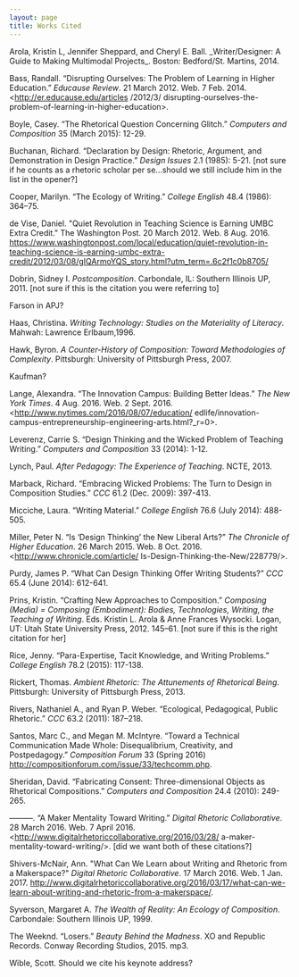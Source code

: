 ```yaml
---
layout: page
title: Works Cited
---
```


<div id="works-cited">
Arola, Kristin L, Jennifer Sheppard, and Cheryl E. Ball. _Writer/Designer: A Guide to Making
Multimodal Projects_. Boston: Bedford/St. Martins, 2014.

Bass, Randall. “Disrupting Ourselves: The Problem of Learning in Higher Education.” _Educause
Review_. 21 March 2012. Web. 7 Feb. 2014.<http://er.educause.edu/articles /2012/3/ disrupting-ourselves-the-problem-of-learning-in-higher-education>.

Boyle, Casey. “The Rhetorical Question Concerning Glitch.” _Computers and Composition_ 35
(March 2015): 12-29.

Buchanan, Richard. “Declaration by Design: Rhetoric, Argument, and Demonstration in Design
Practice.” _Design Issues_ 2.1 (1985): 5-21. [not sure if he counts as a rhetoric scholar per se...should we still include him in the list in the opener?]

Cooper, Marilyn. “The Ecology of Writing.” _College English_ 48.4 (1986): 364–75.

de Vise, Daniel. "Quiet Revolution in Teaching Science is Earning UMBC Extra Credit." The Washington Post. 20 March 2012. Web. 8 Aug. 2016. <https://www.washingtonpost.com/local/education/quiet-revolution-in-teaching-science-is-earning-umbc-extra-credit/2012/03/08/gIQArmoYQS_story.html?utm_term=.6c2f1c0b8705/> 

Dobrin, Sidney I. _Postcomposition_. Carbondale, IL: Southern Illinois UP, 2011. [not sure if this is the citation you were referring to]

Farson in APJ?

Haas, Christina. _Writing Technology: Studies on the Materiality of Literacy_. Mahwah: Lawrence
Erlbaum,1996.

Hawk, Byron. _A Counter-History of Composition: Toward Methodologies of Complexity_.
Pittsburgh: University of Pittsburgh Press, 2007.

Kaufman?

Lange, Alexandra. “The Innovation Campus: Building Better Ideas.” _The New York Times_. 4
Aug. 2016. Web. 2 Sept. 2016. <http://www.nytimes.com/2016/08/07/education/ edlife/innovation-campus-entrepreneurship-engineering-arts.html?_r=0>.

Leverenz, Carrie S. “Design Thinking and the Wicked Problem of Teaching Writing.” _Computers and Composition_ 33 (2014): 1-12.

Lynch, Paul. _After Pedagogy: The Experience of Teaching_. NCTE, 2013.

Marback, Richard. “Embracing Wicked Problems: The Turn to Design in Composition Studies.”
_CCC_ 61.2 (Dec. 2009): 397-413.

Micciche, Laura. “Writing Material.” _College English_ 76.6 (July 2014): 488-505.

Miller, Peter N. “Is ‘Design Thinking’ the New Liberal Arts?” _The Chronicle of Higher Education_.
26 March 2015. Web. 8 Oct. 2016. <http://www.chronicle.com/article/ Is-Design-Thinking-the-New/228779/>.

Purdy, James P. “What Can Design Thinking Offer Writing Students?” _CCC_ 65.4 (June 2014):
612-641.

Prins, Kristin. “Crafting New Approaches to Composition.” _Composing (Media) = Composing
(Embodiment): Bodies, Technologies, Writing, the Teaching of Writing_. Eds. Kristin L. Arola & Anne Frances Wysocki. Logan, UT: Utah State University Press, 2012. 145–61. [not sure if this is the right citation for her]

Rice, Jenny. “Para-Expertise, Tacit Knowledge, and Writing Problems.” _College English_ 78.2
(2015): 117-138.

Rickert, Thomas. _Ambient Rhetoric: The Attunements of Rhetorical Being_. Pittsburgh: University
of Pittsburgh Press, 2013.

Rivers, Nathaniel A., and Ryan P. Weber. “Ecological, Pedagogical, Public Rhetoric.” _CCC_ 63.2
(2011): 187–218.

Santos, Marc C., and Megan M. McIntyre. “Toward a Technical Communication Made Whole:
Disequalibrium, Creativity, and Postpedagogy.” _Composition Forum_ 33 (Spring 2016) <http://compositionforum.com/issue/33/techcomm.php>.

Sheridan, David. “Fabricating Consent: Three-dimensional Objects as Rhetorical Compositions.”
_Computers and Composition_ 24.4 (2010): 249-265.

———. “A Maker Mentality Toward Writing.” _Digital Rhetoric Collaborative_. 28 March 2016. Web. 7 April 2016. <http://www.digitalrhetoriccollaborative.org/2016/03/28/ a-maker-mentality-toward-writing/>. [did we want both of these citations?]

Shivers-McNair, Ann. "What Can We Learn about Writing and Rhetoric from a Makerspace?" _Digital Rhetoric Collaborative_. 17 March 2016. Web. 1 Jan. 2017. <http://www.digitalrhetoriccollaborative.org/2016/03/17/what-can-we-learn-about-writing-and-rhetoric-from-a-makerspace/>. 

Syverson, Margaret A. _The Wealth of Reality: An Ecology of Composition_. Carbondale: Southern Illinois UP, 1999.

The Weeknd. “Losers.” _Beauty Behind the Madness_. XO and Republic Records. Conway Recording Studios, 2015. mp3.

Wible, Scott. Should we cite his keynote address?
</div>
